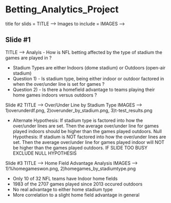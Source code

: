 # Betting_Analytics_Project

title for slids = TITLE -->
Images to include = IMAGES -->

 ## Slide #1
 TITLE --> Analyis - How is NFL betting affected by the type of stadium the games are played in ?
* Stadium Types are either Indoors (dome stadium) or Outdoors (open-air stadium)
* Question 1) - Is stadium type, being either indoor or outdoor factored in when the over/under line is set for games ? 
* Question 2) - Is there a homefield advantage to teams playing their home games indoors versus outdoors ?

Slide #2 
TITLE --> Over/Under Line by Stadium Type
IMAGES --> 1)overunderdf.png, 2)overunder_by_stadium.png, 3)t-test_results.png
* Alternate Hypothesis: If stadium type is factored into how the over/under lines are set. Then the average over/under line for games played indoors should be higher than the games played outdoors. 
Null Hypothesis: If stadium is NOT factored into how the over/under lines are set. Then the average over/under line for games played indoor will NOT be higher than the games played outdoors.
IF SLIDE TOO BUSY EXCLUDE NULL HYPOTHESIS



Slide #3 
TITLE --> Home Field Advantage Analysis
IMAGES --> 1)%homegameswon.png, 2)homegames_by_stadiumtype.png
* Only 10 of 32 NFL teams have Indoor home fields
* 1983 of the 2707 games played since 2013 occured outdoors
* No real advantage to either home stadium type
* More correlation to a slight home field advantage in general